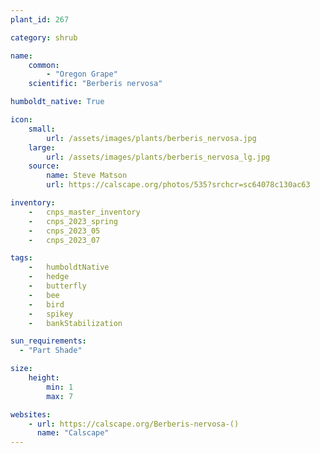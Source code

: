 ```yaml
---
plant_id: 267

category: shrub

name: 
    common: 
        - "Oregon Grape" 
    scientific: "Berberis nervosa"   

humboldt_native: True

icon: 
    small: 
        url: /assets/images/plants/berberis_nervosa.jpg 
    large: 
        url: /assets/images/plants/berberis_nervosa_lg.jpg 
    source: 
        name: Steve Matson 
        url: https://calscape.org/photos/535?srchcr=sc64078c130ac63 

inventory: 
    -   cnps_master_inventory
    -   cnps_2023_spring
    -   cnps_2023_05
    -   cnps_2023_07 

tags:  
    -   humboldtNative
    -   hedge
    -   butterfly
    -   bee
    -   bird
    -   spikey
    -   bankStabilization

sun_requirements:
  - "Part Shade"

size:
    height: 
        min: 1
        max: 7

websites:
    - url: https://calscape.org/Berberis-nervosa-()
      name: "Calscape"
---
```





